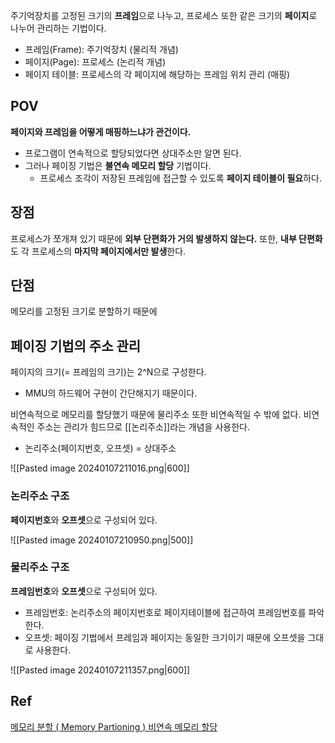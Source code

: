 주기억장치를 고정된 크기의 **프레임**으로 나누고, 프로세스 또한 같은 크기의 **페이지**로 나누어 관리하는 기법이다.
- 프레임(Frame): 주기억장치 (물리적 개념)
- 페이지(Page): 프로세스 (논리적 개념)
- 페이지 테이블: 프로세스의 각 페이지에 해당하는 프레임 위치 관리 (매핑)

## POV

**페이지와 프레임을 어떻게 매핑하느냐가 관건이다.**
- 프로그램이 연속적으로 할당되었다면 상대주소만 알면 된다.
- 그러나 페이징 기법은 **불연속 메모리 할당** 기법이다.
	- 프로세스 조각이 저장된 프레임에 접근할 수 있도록 **페이지 테이블이 필요**하다.

## 장점

프로세스가 쪼개져 있기 때문에 **외부 단편화가 거의 발생하지 않는다.**
또한, **내부 단편화**도 각 프로세스의 **마지막 페이지에서만 발생**한다.

## 단점

메모리를 고정된 크기로 분할하기 때문에 

## 페이징 기법의 주소 관리

페이지의 크기(= 프레임의 크기)는 2^N으로 구성한다.
- MMU의 하드웨어 구현이 간단해지기 때문이다.

비연속적으로 메모리를 할당했기 때문에 물리주소 또한 비연속적일 수 밖에 없다.
비연속적인 주소는 관리가 힘드므로 [[논리주소]]라는 개념을 사용한다.
- 논리주소(페이지번호, 오프셋) = 상대주소

![[Pasted image 20240107211016.png|600]]

### 논리주소 구조

**페이지번호**와 **오프셋**으로 구성되어 있다.

![[Pasted image 20240107210950.png|500]]

### 물리주소 구조

**프레임번호**와 **오프셋**으로 구성되어 있다.
- 프레임번호: 논리주소의 페이지번호로 페이지테이블에 접근하여 프레임번호를 파악한다.
- 오프셋: 페이징 기법에서 프레임과 페이지는 동일한 크기이기 때문에 오프셋을 그대로 사용한다.

![[Pasted image 20240107211357.png|600]]


## Ref

[메모리 분할 ( Memory Partioning ) 비연속 메모리 할당](https://lordofkangs.tistory.com/211)

